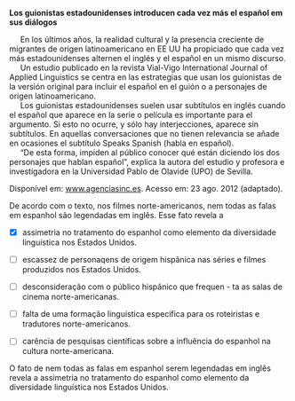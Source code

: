 

**Los guionistas estadounidenses introducen cada vez más el español em sus diálogos**

     En los últimos años, la realidad cultural y la presencia creciente de migrantes de origen latinoamericano en EE UU ha propiciado que cada vez más estadounidenses alternen el inglés y el español en un mismo discurso.\
     Un estudio publicado en la revista Vial-Vigo International Journal of Applied Linguistics se centra en las estrategias que usan los guionistas de la versión original para incluir el español en el guión o a personajes de origen latinoamericano.\
     Los guionistas estadounidenses suelen usar subtítulos en inglés cuando el español que aparece en la serie o película es importante para el argumento. Si esto no ocurre, y sólo hay interjecciones, aparece sin subtítulos. En aquellas conversaciones que no tienen relevancia se añade en ocasiones el subtítulo Speaks Spanish (habla en español).\
     “De esta forma, impiden al público conocer qué están diciendo los dos personajes que hablan español”, explica la autora del estudio y profesora e investigadora en la Universidad Pablo de Olavide (UPO) de Sevilla.

Disponível em: www.agenciasinc.es.
Acesso em: 23 ago. 2012 (adaptado).

De acordo com o texto, nos filmes norte-americanos, nem todas as falas em espanhol são legendadas em inglês. Esse fato revela a



- [x] assimetria no tratamento do espanhol como elemento da diversidade linguística nos Estados Unidos.
- [ ] escassez de personaqens de origem hispânica nas séries e filmes produzidos nos Estados Unidos.
- [ ] desconsideração com o público hispânico que frequen - ta as salas de cinema norte-americanas.
- [ ] falta de uma formação linguística específica para os roteiristas e tradutores norte-americanos.
- [ ] carência de pesquisas científicas sobre a influência do espanhol na cultura norte-americana.


O fato de nem todas as falas em espanhol serem legendadas em inglês revela a assimetria no tratamento do espanhol como elemento da diversidade linguística nos Estados Unidos.

        